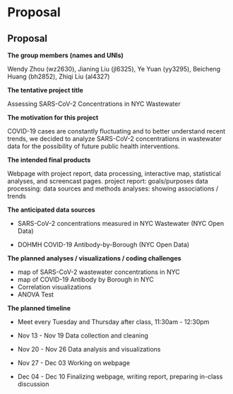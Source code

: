 Proposal
================

## Proposal

**The group members (names and UNIs)**

Wendy Zhou (wz2630), Jianing Liu (jl6325), Ye Yuan (yy3295), Beicheng
Huang (bh2852), Zhiqi Liu (al4327)

**The tentative project title**

Assessing SARS-CoV-2 Concentrations in NYC Wastewater

**The motivation for this project**

COVID-19 cases are constantly fluctuating and to better understand
recent trends, we decided to analyze SARS-CoV-2 concentrations in
wastewater data for the possibility of future public health
interventions.

**The intended final products**

Webpage with project report, data processing, interactive map,
statistical analyses, and screencast pages. project report:
goals/purposes data processing: data sources and methods analyses:
showing associations / trends

**The anticipated data sources**

- SARS-CoV-2 concentrations measured in NYC Wastewater (NYC Open Data)

- DOHMH COVID-19 Antibody-by-Borough (NYC Open Data)

**The planned analyses / visualizations / coding challenges**

- map of SARS-CoV-2 wastewater concentrations in NYC
- map of COVID-19 Antibody by Borough in NYC
- Correlation visualizations
- ANOVA Test

**The planned timeline**

- Meet every Tuesday and Thursday after class, 11:30am - 12:30pm

- Nov 13 - Nov 19 Data collection and cleaning

- Nov 20 - Nov 26 Data analysis and visualizations

- Nov 27 - Dec 03 Working on webpage

- Dec 04 - Dec 10 Finalizing webpage, writing report, preparing in-class
  discussion
